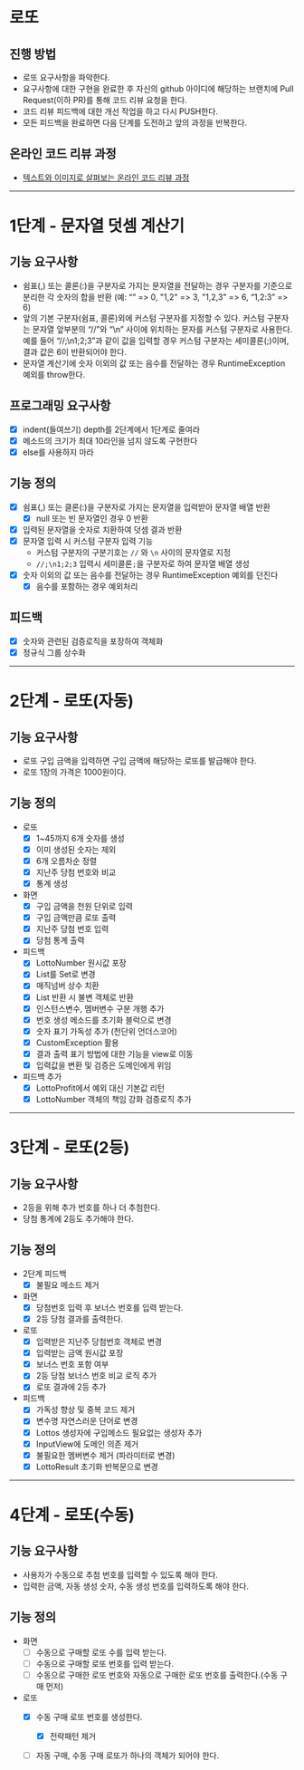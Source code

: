 # 로또
## 진행 방법
* 로또 요구사항을 파악한다.
* 요구사항에 대한 구현을 완료한 후 자신의 github 아이디에 해당하는 브랜치에 Pull Request(이하 PR)를 통해 코드 리뷰 요청을 한다.
* 코드 리뷰 피드백에 대한 개선 작업을 하고 다시 PUSH한다.
* 모든 피드백을 완료하면 다음 단계를 도전하고 앞의 과정을 반복한다.

## 온라인 코드 리뷰 과정
* [텍스트와 이미지로 살펴보는 온라인 코드 리뷰 과정](https://github.com/next-step/nextstep-docs/tree/master/codereview)

***
# 1단계 - 문자열 덧셈 계산기

## 기능 요구사항
* 쉼표(,) 또는 콜론(:)을 구분자로 가지는 문자열을 전달하는 경우 구분자를 기준으로 분리한 각 숫자의 합을 반환 (예: “” => 0, "1,2" => 3, "1,2,3" => 6, “1,2:3” => 6)
* 앞의 기본 구분자(쉼표, 콜론)외에 커스텀 구분자를 지정할 수 있다. 커스텀 구분자는 문자열 앞부분의 “//”와 “\n” 사이에 위치하는 문자를 커스텀 구분자로 사용한다. 예를 들어 “//;\n1;2;3”과 같이 값을 입력할 경우 커스텀 구분자는 세미콜론(;)이며, 결과 값은 6이 반환되어야 한다.
* 문자열 계산기에 숫자 이외의 값 또는 음수를 전달하는 경우 RuntimeException 예외를 throw한다.

## 프로그래밍 요구사항
- [x] indent(들여쓰기) depth를 2단계에서 1단계로 줄여라
- [x]  메소드의 크기가 최대 10라인을 넘지 않도록 구현한다
- [x]  else를 사용하지 마라

## 기능 정의
- [x] 쉼표(,) 또는 클론(:)을 구분자로 가지는 문자열을 입력받아 문자열 배열 반환
  - [x] null 또는 빈 문자열인 경우 0 반환
- [x] 입력된 문자열을 숫자로 치환하여 덧셈 결과 반환
- [x] 문자열 입력 시 커스텀 구분자 입력 기능
    * 커스텀 구분자의 구분기호는 ```//``` 와 ```\n``` 사이의 문자열로 지정
    * ```//;\n1;2;3``` 입력시 세미콜론```;```을 구분자로 하여 문자열 배열 생성
- [x] 숫자 이외의 값 또는 음수를 전달하는 경우 RuntimeException 예외를 던진다
  - [x] 음수를 포함하는 경우 예외처리
  
## 피드백
- [x] 숫자와 관련된 검증로직을 포장하여 객체화
- [x] 정규식 그룹 상수화

***

# 2단계 - 로또(자동)

## 기능 요구사항
* 로또 구입 금액을 입력하면 구입 금액에 해당하는 로또를 발급해야 한다.
* 로또 1장의 가격은 1000원이다.

## 기능 정의
* 로또
  - [x] 1~45까지 6개 숫자를 생성
  - [x] 이미 생성된 숫자는 제외
  - [x] 6개 오름차순 정렬
  - [x] 지난주 당첨 번호와 비교
  - [x] 통계 생성
* 화면
  - [x] 구입 금액을 천원 단위로 입력
  - [x] 구입 금액만큼 로또 출력
  - [x] 지난주 당첨 번호 입력
  - [x] 당첨 통계 출력
* 피드백
  - [x] LottoNumber 원시값 포장
  - [x] List<Integer>를 Set<LottoNumber>로 변경
  - [x] 매직넘버 상수 치환
  - [x] List<Integer> 반환 시 불변 객체로 반환
  - [x] 인스턴스변수, 멤버변수 구분 개행 추가
  - [x] 번호 생성 메소드를 초기화 블럭으로 변경
  - [x] 숫자 표기 가독성 추가 (천단위 언더스코어)
  - [x] CustomException 활용
  - [x] 결과 출력 표기 방법에 대한 기능을 view로 이동  
  - [x] 입력값을 변환 및 검증은 도메인에게 위임
* 피드백 추가
  - [x] LottoProfit에서 예외 대신 기본값 리턴
  - [x] LottoNumber 객체의 책임 강화 검증로직 추가
  
***

# 3단계 - 로또(2등)
## 기능 요구사항
* 2등을 위해 추가 번호를 하나 더 추첨한다.
* 당첨 통계에 2등도 추가해야 한다.

## 기능 정의
* 2단계 피드백
  - [x] 불필요 메소드 제거
* 화면
  - [x] 당첨번호 입력 후 보너스 번호를 입력 받는다.
  - [x] 2등 당첨 결과를 출력한다.
* 로또
  - [x] 입력받은 지난주 당첨번호 객체로 변경
  - [x] 입력받는 금액 원시값 포장
  - [x] 보너스 번호 포함 여부
  - [x] 2등 당첨 보너스 번호 비교 로직 추가
  - [x] 로또 결과에 2등 추가
* 피드백
  - [x] 가독성 향상 및 중복 코드 제거
  - [x] 변수명 자연스러운 단어로 변경
  - [x] Lottos 생성자에 구입메소드 필요없는 생성자 추가
  - [x] InputView에 도메인 의존 제거
  - [x] 불필요한 멤버변수 제거 (파라미터로 변경)
  - [x] LottoResult 초기화 반복문으로 변경
***

# 4단계 - 로또(수동)
## 기능 요구사항
* 사용자가 수동으로 추첨 번호를 입력할 수 있도록 해야 한다.
* 입력한 금액, 자동 생성 숫자, 수동 생성 번호를 입력하도록 해야 한다.

## 기능 정의
* 화면
  - [ ] 수동으로 구매할 로또 수를 입력 받는다.
  - [ ] 수동으로 구매할 로또 번호를 입력 받는다.
  - [ ] 수동으로 구매한 로또 번호와 자동으로 구매한 로또 번호를 출력한다.(수동 구매 먼저)
* 로또
  - [x] 수동 구매 로또 번호를 생성한다.
    - [x] 전략패턴 제거
  - [ ] 자동 구매, 수동 구매 로또가 하나의 객체가 되어야 한다.
  
